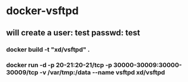 # docker-vsftpd

## will create a user: test passwd: test

### docker build -t "xd/vsftpd" .

### docker run -d -p 20-21:20-21/tcp -p 30000-30009:30000-30009/tcp -v /var/tmp:/data --name vsftpd xd/vsftpd
